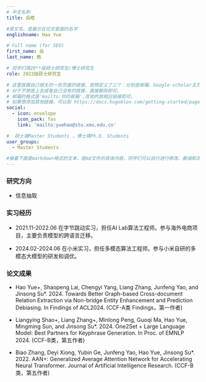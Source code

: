 ```yaml
---
# 中文名称
title: 岳皓

#英文名，是展示在论文里面的名字
englishname: Hao Yue

# Full name (for SEO)
first_name: 岳
last_name: 皓

# 同学们填20**级硕士研究生/博士研究生
role: 2022级硕士研究生

# 这里放跟自己相关的一些页面的链接，我预定义了三个：分别是邮箱、Google-scholar主页和github主页
# 对于不想放上去或者自己没有的链接，直接删除即可。
# 邮箱的格式是'mailto:你的邮箱',其他的放相应链接即可。
# 如果想添加其他链接，可以到 https://docs.hugoblox.com/getting-started/page-builder/#icons 上去找图标，或者直接放在下面的详细介绍上
social:
  - icon: envelope
    icon_pack: fas
    link: 'mailto:yuehao@stu.xmu.edu.cn'

#  硕士填Master Students ，博士填Ph.D. Students
user_groups:
  - Master Students

#接着下面是markdown格式的文本，是md文件的具体内容，同学们可以自行进行修改、删减和添加
---
```


### 研究方向
* 信息抽取


<!-- 可以放校内外的一些荣誉，包括荣誉称号、奖学金、企业未来之星等等 -->
### 实习经历
* 2021.11-2022.06 在字节跳动实习，担任AI Lab算法工程师。参与海外电商项目，主要负责模型的跨语言迁移。

* 2024.02-2024.06 在小米实习，担任多模态算法工程师。参与小米自研的多模态大模型的研发和调优。

### 论文成果
* Hao Yue+, Shaopeng Lai, Chengyi Yang, Liang Zhang, Junfeng Yao, and Jinsong Su*. 2024. Towards Better Graph-based Cross-document Relation Extraction via Non-bridge Entity Enhancement and Prediction Debiasing. In Findings of ACL2024. (CCF-A类 Findings，第一作者)

* Liangying Shao+, Liang Zhang+, Minlong Peng, Guoqi Ma, Hao Yue, Mingming Sun, and Jinsong Su*. 2024. One2Set + Large Language Model: Best Partners for Keyphrase Generation. In Proc. of EMNLP 2024. (CCF-B类，第五作者)


* Biao Zhang, Deyi Xiong, Yubin Ge, Junfeng Yao, Hao Yue, Jinsong Su*. 2022. AAN+: Generalized Average Attention Network for Accelerating Neural Transformer. Journal of Artificial Intelligence Research. (CCF-B类，第五作者)

